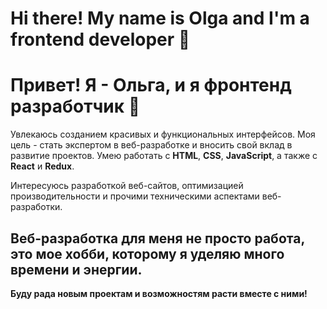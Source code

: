 # Hi there! My name is Olga and I'm a frontend developer 👋



# Привет! Я - Ольга, и я фронтенд разработчик 👋

Увлекаюсь созданием красивых и функциональных интерфейсов.
Моя цель - стать экспертом в веб-разработке и вносить свой вклад в развитие проектов.
Умею работать с **HTML**, **CSS**, **JavaScript**, а также с **React** и **Redux**.

Интересуюсь разработкой веб-сайтов, оптимизацией производительности и прочими техническими аспектами веб-разработки.

## Веб-разработка для меня не просто работа, это мое хобби, которому я уделяю много времени и энергии.
**Буду рада новым проектам и возможностям расти вместе с ними!**
